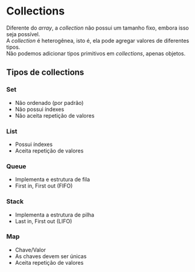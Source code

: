# Collections
Diferente do *array*, a *collection* não possui um tamanho fixo, embora isso seja possível.<br />
A *collection* é heterogênea, isto é, ela pode agregar valores de diferentes tipos.<br />
Não podemos adicionar tipos primitivos em *collections*, apenas objetos.<br />

## Tipos de collections
### Set
- Não ordenado (por padrão)
- Não possui índexes
- Não aceita repetição de valores

### List
- Possui índexes
- Aceita repetição de valores

### Queue
- Implementa e estrutura de fila
- First in, First out (FIFO)

### Stack
- Implementa a estrutura de pilha
- Last in, First out (LIFO)

### Map
- Chave/Valor
- As chaves devem ser únicas
- Aceita repetição de valores